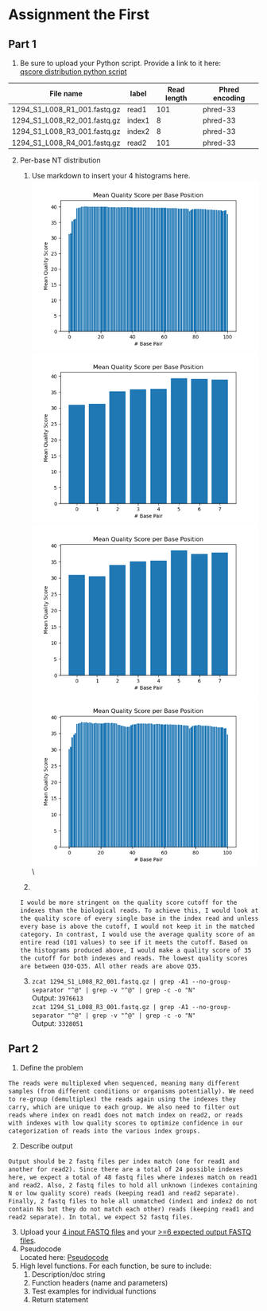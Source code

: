 # Assignment the First

## Part 1
1. Be sure to upload your Python script. Provide a link to it here: \
[qscore distribution python script](qscore_dist_demult.py)

| File name | label | Read length | Phred encoding |
|---|---|---|---|
| 1294_S1_L008_R1_001.fastq.gz | read1 | 101 | phred-33 |
| 1294_S1_L008_R2_001.fastq.gz | index1 | 8 | phred-33 |
| 1294_S1_L008_R3_001.fastq.gz | index2 | 8 | phred-33 |
| 1294_S1_L008_R4_001.fastq.gz | read2 | 101 | phred-33 |

2. Per-base NT distribution
    1. Use markdown to insert your 4 histograms here. \
    ![Read1 histogram](R1_histogram.png) \
    ![Index1 histogram](R2_histogram.png) \
    ![Index2 histogram](R3_histogram.png) \
    ![Read2 histogram](R4_histogram.png) \

    2. 
    ```
    I would be more stringent on the quality score cutoff for the indexes than the biological reads. To achieve this, I would look at the quality score of every single base in the index read and unless every base is above the cutoff, I would not keep it in the matched category. In contrast, I would use the average quality score of an entire read (101 values) to see if it meets the cutoff. Based on the histograms produced above, I would make a quality score of 35 the cutoff for both indexes and reads. The lowest quality scores are between Q30-Q35. All other reads are above Q35. 
    ```
    3. ```zcat 1294_S1_L008_R2_001.fastq.gz | grep -A1 --no-group-separator "^@" | grep -v "^@" | grep -c -o "N"``` \
    Output: ```3976613``` \
    ```zcat 1294_S1_L008_R3_001.fastq.gz | grep -A1 --no-group-separator "^@" | grep -v "^@" | grep -c -o "N"``` \
    Output: ```3328051```
    
## Part 2
1. Define the problem
```
The reads were multiplexed when sequenced, meaning many different samples (from different conditions or organisms potentially). We need to re-group (demultiplex) the reads again using the indexes they carry, which are unique to each group. We also need to filter out reads where index on read1 does not match index on read2, or reads with indexes with low quality scores to optimize confidence in our categorization of reads into the various index groups. 
```
2. Describe output
```
Output should be 2 fastq files per index match (one for read1 and another for read2). Since there are a total of 24 possible indexes here, we expect a total of 48 fastq files where indexes match on read1 and read2. Also, 2 fastq files to hold all unknown (indexes containing N or low quality score) reads (keeping read1 and read2 separate). Finally, 2 fastq files to hole all unmatched (index1 and index2 do not contain Ns but they do not match each other) reads (keeping read1 and read2 separate). In total, we expect 52 fastq files. 
```
3. Upload your [4 input FASTQ files](../TEST-input_FASTQ) and your [>=6 expected output FASTQ files](../TEST-output_FASTQ).
4. Pseudocode \
Located here: [Pseudocode](part2_pseudocode.py)
5. High level functions. For each function, be sure to include:
    1. Description/doc string
    2. Function headers (name and parameters)
    3. Test examples for individual functions
    4. Return statement

